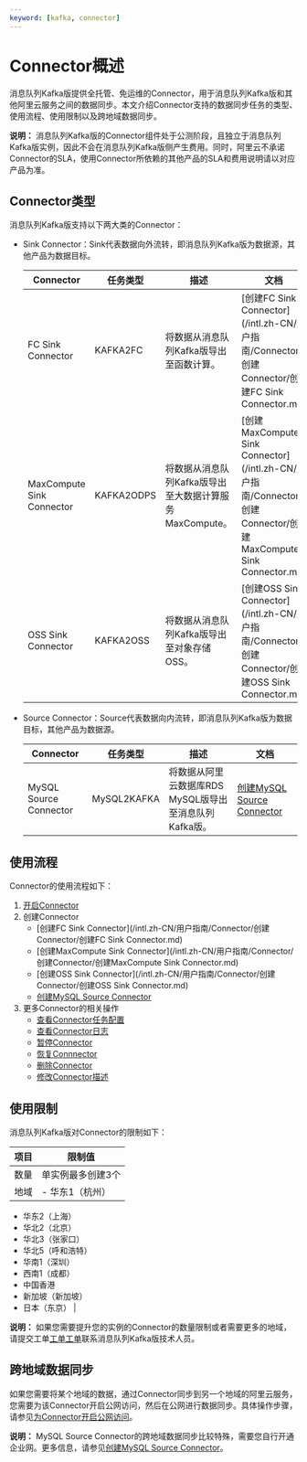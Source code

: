 ```yaml
---
keyword: [kafka, connector]
---
```


# Connector概述

消息队列Kafka版提供全托管、免运维的Connector，用于消息队列Kafka版和其他阿里云服务之间的数据同步。本文介绍Connector支持的数据同步任务的类型、使用流程、使用限制以及跨地域数据同步。

**说明：** 消息队列Kafka版的Connector组件处于公测阶段，且独立于消息队列Kafka版实例，因此不会在消息队列Kafka版侧产生费用。同时，阿里云不承诺Connector的SLA，使用Connector所依赖的其他产品的SLA和费用说明请以对应产品为准。

## Connector类型

消息队列Kafka版支持以下两大类的Connector：

-   Sink Connector：Sink代表数据向外流转，即消息队列Kafka版为数据源，其他产品为数据目标。

    |Connector|任务类型|描述|文档|
    |---------|----|--|--|
    |FC Sink Connector|KAFKA2FC|将数据从消息队列Kafka版导出至函数计算。|[创建FC Sink Connector](/intl.zh-CN/用户指南/Connector/创建Connector/创建FC Sink Connector.md)|
    |MaxCompute Sink Connector|KAFKA2ODPS|将数据从消息队列Kafka版导出至大数据计算服务MaxCompute。|[创建MaxCompute Sink Connector](/intl.zh-CN/用户指南/Connector/创建Connector/创建MaxCompute Sink Connector.md)|
    |OSS Sink Connector|KAFKA2OSS|将数据从消息队列Kafka版导出至对象存储OSS。|[创建OSS Sink Connector](/intl.zh-CN/用户指南/Connector/创建Connector/创建OSS Sink Connector.md)|

-   Source Connector：Source代表数据向内流转，即消息队列Kafka版为数据目标，其他产品为数据源。

    |Connector|任务类型|描述|文档|
    |---------|----|--|--|
    |MySQL Source Connector|MySQL2KAFKA|将数据从阿里云数据库RDS MySQL版导出至消息队列Kafka版。|[创建MySQL Source Connector]()|


## 使用流程

Connector的使用流程如下：

1.  [开启Connector](/intl.zh-CN/用户指南/Connector/开启Connector.md)
2.  创建Connector
    -   [创建FC Sink Connector](/intl.zh-CN/用户指南/Connector/创建Connector/创建FC Sink Connector.md)
    -   [创建MaxCompute Sink Connector](/intl.zh-CN/用户指南/Connector/创建Connector/创建MaxCompute Sink Connector.md)
    -   [创建OSS Sink Connector](/intl.zh-CN/用户指南/Connector/创建Connector/创建OSS Sink Connector.md)
    -   [创建MySQL Source Connector]()
3.  更多Connector的相关操作
    -   [查看Connector任务配置](/intl.zh-CN/用户指南/Connector/查看Connector任务配置.md)
    -   [查看Connector日志](/intl.zh-CN/用户指南/Connector/查看Connector日志.md)
    -   [暂停Connector](/intl.zh-CN/用户指南/Connector/暂停Connector.md)
    -   [恢复Connnector](/intl.zh-CN/用户指南/Connector/恢复Connnector.md)
    -   [删除Connector](/intl.zh-CN/用户指南/Connector/删除Connector.md)
    -   [修改Connector描述](/intl.zh-CN/用户指南/Connector/修改Connector描述.md)

## 使用限制

消息队列Kafka版对Connector的限制如下：

|项目|限制值|
|--|---|
|数量|单实例最多创建3个|
|地域|-   华东1（杭州）
-   华东2（上海）
-   华北2（北京）
-   华北3（张家口）
-   华北5（呼和浩特）
-   华南1（深圳）
-   西南1（成都）
-   中国香港
-   新加坡（新加坡）
-   日本（东京） |

**说明：** 如果您需要提升您的实例的Connector的数量限制或者需要更多的地域，请提交工单[工单](https://selfservice.console.aliyun.com/ticket/category/alikafka)[工单](https://workorder-intl.console.aliyun.com/#/ticket/add/?productId=1352)联系消息队列Kafka版技术人员。

## 跨地域数据同步

如果您需要将某个地域的数据，通过Connector同步到另一个地域的阿里云服务，您需要为该Connector开启公网访问，然后在公网进行数据同步。具体操作步骤，请参见[为Connector开启公网访问](/intl.zh-CN/用户指南/Connector/为Connector开启公网访问.md)。

**说明：** MySQL Source Connector的跨地域数据同步比较特殊，需要您自行开通企业网。更多信息，请参见[创建MySQL Source Connector]()。

